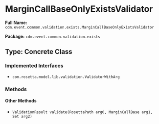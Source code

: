 # MarginCallBaseOnlyExistsValidator

**Full Name:** `cdm.event.common.validation.exists.MarginCallBaseOnlyExistsValidator`

**Package:** `cdm.event.common.validation.exists`

## Type: Concrete Class

### Implemented Interfaces

- `com.rosetta.model.lib.validation.ValidatorWithArg`

### Methods

#### Other Methods

- `ValidationResult validate(RosettaPath arg0, MarginCallBase arg1, Set arg2)`

